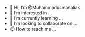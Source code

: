 - 👋 Hi, I’m @Muhammadusmanaliak
- 👀 I’m interested in ...
- 🌱 I’m currently learning ...
- 💞️ I’m looking to collaborate on ...
- 📫 How to reach me ...

<!---
Muhammadusmanaliak/Muhammadusmanaliak is a ✨ special ✨ repository because its `README.md` (this file) appears on your GitHub profile.
You can click the Preview link to take a look at your changes.
--->

